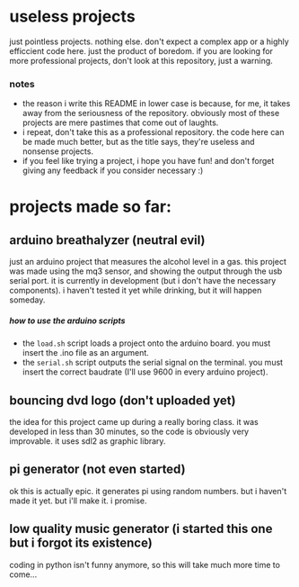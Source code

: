 # useless projects
just pointless projects. nothing else. don't expect a complex app or a highly efficcient code here. just the product of boredom. if you are looking for more professional projects, don't look at this repository, just a warning.
### notes
- the reason i write this README in lower case is because, for me, it takes away from the seriousness of the repository. obviously most of these projects are mere pastimes that come out of laughts.
- i repeat, don't take this as a professional repository. the code here can be made much better, but as the title says, they're useless and nonsense projects.
- if you feel like trying a project, i hope you have fun! and don't forget giving any feedback if you consider necessary :)

# projects made so far:
## arduino breathalyzer (neutral evil)
just an arduino project that measures the alcohol level in a gas. this project was made using the mq3 sensor, and showing the output through the usb serial port. it is currently in development (but i don't have the necessary components). i haven't tested it yet while drinking, but it will happen someday.
##### how to use the arduino scripts
- the `load.sh` script loads a project onto the arduino board. you must insert the .ino file as an argument.
- the `serial.sh` script outputs the serial signal on the terminal. you must insert the correct baudrate (I'll use 9600 in every arduino project).

## bouncing dvd logo (don't uploaded yet)
the idea for this project came up during a really boring class. it was developed in less than 30 minutes, so the code is obviously very improvable. it uses sdl2 as graphic library.

## pi generator (not even started)
ok this is actually epic. it generates pi using random numbers. but i haven't made it yet. but i'll make it. i promise.

## low quality music generator (i started this one but i forgot its existence)
coding in python isn't funny anymore, so this will take much more time to come...
